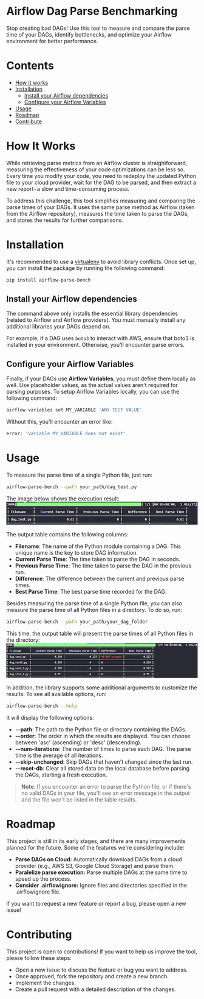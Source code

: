 # Airflow Dag Parse Benchmarking

Stop creating bad DAGs! Use this tool to measure and compare the parse time of your DAGs, identify bottlenecks, and optimize your Airflow environment for better performance.

# Contents

- [How it works](#how)
- [Installation](#installation)
    - [Install your Airflow dependencies](#install-dependencies)
    - [Configure your Airflow Variables](#configure-variables)
- [Usage](#usage)
- [Roadmap](#roadmap)
- [Contribute](#contribute)

# How It Works <a id="how"></a>
While retrieving parse metrics from an Airflow cluster is straightforward, measuring the effectiveness of your code optimizations can be less so. Every time you modify your code, you need to redeploy the updated Python file to your cloud provider, wait for the DAG to be parsed, and then extract a new report - a slow and time-consuming process.

To address this challenge, this tool simplifies measuring and comparing the parse times of your DAGs. It uses the same parse method as Airflow (taken from the Airflow repository), measures the time taken to parse the DAGs, and stores the results for further comparisons.

# Installation <a id="installation"></a>
It's recommended to use a [virtualenv](https://docs.python.org/3/library/venv.html) to avoid library conflicts. Once set up, you can install the package by running the following command:

```bash
pip install airflow-parse-bench
```

## Install your Airflow dependencies <a id="install-dependencies"></a>
The command above only installs the essential library dependencies (related to Airflow and Airflow providers). You must manually install any additional libraries your DAGs depend on.

For example, if a DAG uses ```boto3``` to interact with AWS, ensure that boto3 is installed in your environment. Otherwise, you'll encounter parse errors.

## Configure your Airflow Variables <a id="configure-variables"></a>
Finally, if your DAGs use **Airflow Variables**, you must define them locally as well. Use placeholder values, as the actual values aren't required for parsing purposes. To setup Airflow Variables locally, you can use the following command:

```bash
airflow variables set MY_VARIABLE 'ANY TEST VALUE'
```
Without this, you'll encounter an error like:
```bash
error: 'Variable MY_VARIABLE does not exist'
```

# Usage <a id="usage"></a>
To measure the parse time of a single Python file, just run:

```bash
airflow-parse-bench --path your_path/dag_test.py
```
The image below shows the execution result:
![lib_output](assets/lib_output.png)

The output table contains the following columns:
- **Filename**: The name of the Python module containing a DAG. This unique name is the key to store DAG information.
- **Current Parse Time**: The time taken to parse the DAG in seconds.
- **Previous Parse Time**: The time taken to parse the DAG in the previous run.
- **Difference**: The difference between the current and previous parse times.
- **Best Parse Time**: The best parse time recorded for the DAG.

Besides measuring the parse time of a single Python file, you can also measure the parse time of all Python files in a directory. To do so, run:

```bash
airflow-parse-bench --path your_path/your_dag_folder
```
This time, the output table will present the parse times of all Python files in the directory:
![lib_output](assets/multiple_lib_output.png)

In addition, the library supports some additional arguments to customize the results. To see all available options, run:

```bash
airflow-parse-bench --help
```
It will display the following options:
- **--path**: The path to the Python file or directory containing the DAGs.
- **--order**: The order in which the results are displayed. You can choose between 'asc' (ascending) or 'desc' (descending).
- **--num-iterations**: The number of times to parse each DAG. The parse time is the average of all iterations.
- **--skip-unchanged**: Skip DAGs that haven't changed since the last run.
- **--reset-db**: Clear all stored data on the local database before parsing the DAGs, starting a fresh execution.

> **Note**: If you encounter an error to parse the Python file, or if there's no valid DAGs in your file, you'll see an error message in the output and the file won't be listed in the table results.  

# Roadmap <a id="roadmap"></a>
This project is still in its early stages, and there are many improvements planned for the future. Some of the features we're considering include:

- **Parse DAGs on Cloud:** Automatically download DAGs from a cloud provider (e.g., AWS S3, Google Cloud Storage) and parse them.
- **Paralelize parse execution:** Parse multiple DAGs at the same time to speed up the process.
- **Consider .airflowignore:** Ignore files and directories specified in the .airflowignore file.

If you want to request a new feature or report a bug, please open a new issue!

# Contributing <a id="contribute"></a>
This project is open to contributions! If you want to help us improve the tool, please follow these steps:

- Open a new issue to discuss the feature or bug you want to address.
- Once approved, fork the repository and create a new branch.
- Implement the changes.
- Create a pull request with a detailed description of the changes.